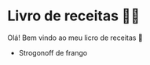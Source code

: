 # Livro de receitas :man_cook:

Olá! Bem vindo ao meu licro de receitas :clap:

- Strogonoff de frango